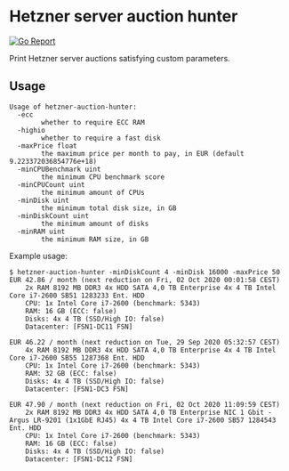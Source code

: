 # Hetzner server auction hunter

[![Go Report](https://goreportcard.com/badge/github.com/mikispag/hetzner-auction-hunter)](https://goreportcard.com/badge/github.com/mikispag/hetzner-auction-hunter)


Print Hetzner server auctions satisfying custom parameters.

## Usage
```console
Usage of hetzner-auction-hunter:
  -ecc
    	whether to require ECC RAM
  -highio
    	whether to require a fast disk
  -maxPrice float
    	the maximum price per month to pay, in EUR (default 9.223372036854776e+18)
  -minCPUBenchmark uint
    	the minimum CPU benchmark score
  -minCPUCount uint
    	the minimum amount of CPUs
  -minDisk uint
    	the minimum total disk size, in GB
  -minDiskCount uint
    	the minimum amount of disks
  -minRAM uint
    	the minimum RAM size, in GB
```

Example usage:

```console
$ hetzner-auction-hunter -minDiskCount 4 -minDisk 16000 -maxPrice 50
EUR 42.86 / month (next reduction on Fri, 02 Oct 2020 00:01:58 CEST)
	2x RAM 8192 MB DDR3 4x HDD SATA 4,0 TB Enterprise 4x 4 TB Intel Core i7-2600 SB51 1283233 Ent. HDD
	CPU: 1x Intel Core i7-2600 (benchmark: 5343)
	RAM: 16 GB (ECC: false)
	Disks: 4x 4 TB (SSD/High IO: false)
	Datacenter: [FSN1-DC11 FSN]

EUR 46.22 / month (next reduction on Tue, 29 Sep 2020 05:32:57 CEST)
	4x RAM 8192 MB DDR3 4x HDD SATA 4,0 TB Enterprise 4x 4 TB Intel Core i7-2600 SB55 1287368 Ent. HDD
	CPU: 1x Intel Core i7-2600 (benchmark: 5343)
	RAM: 32 GB (ECC: false)
	Disks: 4x 4 TB (SSD/High IO: false)
	Datacenter: [FSN1-DC3 FSN]

EUR 47.90 / month (next reduction on Fri, 02 Oct 2020 11:09:59 CEST)
	2x RAM 8192 MB DDR3 4x HDD SATA 4,0 TB Enterprise NIC 1 Gbit - Argus LR-9201 (1x1GbE RJ45) 4x 4 TB Intel Core i7-2600 SB57 1284543 Ent. HDD
	CPU: 1x Intel Core i7-2600 (benchmark: 5343)
	RAM: 16 GB (ECC: false)
	Disks: 4x 4 TB (SSD/High IO: false)
	Datacenter: [FSN1-DC12 FSN]
```